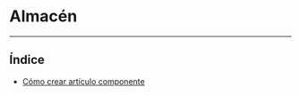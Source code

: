 # Almacén
----------------------

## Índice

  * [Cómo crear artículo componente](./almacen/articulocomponente.md)

